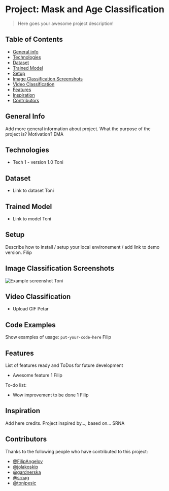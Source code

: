 # Project: Mask and Age Classification 
> Here goes your awesome project description!

## Table of Contents
* [General info](#general-info)
* [Technologies](#technologies)
* [Dataset](#dataset)
* [Trained Model](#trained-model) 
* [Setup](#setup)
* [Image Classification Screenshots](#image-classification-screenshots)
* [Video Classification](#video-classification)
* [Features](#features)
* [Inspiration](#inspiration)
* [Contributors](#contributors)


## General Info
Add more general information about project. What the purpose of the project is? Motivation?
EMA

## Technologies
* Tech 1 - version 1.0
Toni

## Dataset
* Link to dataset
Toni

## Trained Model
* Link to model
Toni

## Setup
Describe how to install / setup your local environement / add link to demo version.
Filip

## Image Classification Screenshots
![Example screenshot](./img/screenshot.png)
Toni

## Video Classification
* Upload GIF
Petar

## Code Examples
Show examples of usage:
`put-your-code-here`
Filip

## Features
List of features ready and ToDos for future development
* Awesome feature 1
Filip

To-do list:
* Wow improvement to be done 1
Filip

## Inspiration
Add here credits. Project inspired by..., based on...
SRNA

## Contributors

Thanks to the following people who have contributed to this project:

* [@FilipAngelov](https://github.com/FilipAngelov) 
* [@jolakoskip](https://github.com/jolakoskip) 
* [@gardnerska](https://github.com/gardnerska) 
* [@srnag](https://github.com/srnag)
* [@tonipesic](https://github.com/tonipesic)
